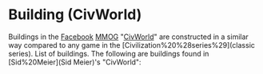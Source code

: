 # Building (CivWorld)

Buildings in the [Facebook](Facebook) [MMOG](MMOG) "[CivWorld](CivWorld)" are constructed in a similar way compared to any game in the [Civilization%20%28series%29](classic series).
List of buildings.
The following are buildings found in [Sid%20Meier](Sid Meier)'s "CivWorld":